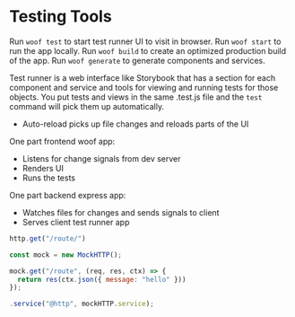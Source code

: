 # Testing Tools

Run `woof test` to start test runner UI to visit in browser.
Run `woof start` to run the app locally.
Run `woof build` to create an optimized production build of the app.
Run `woof generate` to generate components and services.

Test runner is a web interface like Storybook that has a section for each component and service and tools for viewing and running tests for those objects. You put tests and views in the same .test.js file and the `test` command will pick them up automatically.

- Auto-reload picks up file changes and reloads parts of the UI

One part frontend woof app:

- Listens for change signals from dev server
- Renders UI
- Runs the tests

One part backend express app:

- Watches files for changes and sends signals to client
- Serves client test runner app

```js
http.get("/route/")

const mock = new MockHTTP();

mock.get("/route", (req, res, ctx) => {
  return res(ctx.json({ message: "hello" }))
});

.service("@http", mockHTTP.service);
```